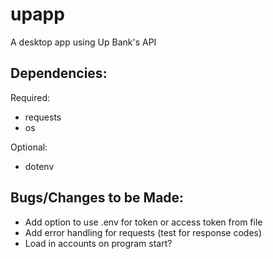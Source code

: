 # upapp
A desktop app using Up Bank's API

## Dependencies:
Required:
- requests
- os

Optional:
- dotenv

## Bugs/Changes to be Made:
- Add option to use .env for token or access token from file
- Add error handling for requests (test for response codes)
- Load in accounts on program start?
